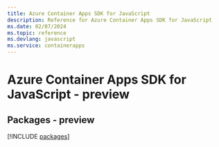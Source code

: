 ```yaml
---
title: Azure Container Apps SDK for JavaScript
description: Reference for Azure Container Apps SDK for JavaScript
ms.date: 02/07/2024
ms.topic: reference
ms.devlang: javascript
ms.service: containerapps
---
```

# Azure Container Apps SDK for JavaScript - preview
## Packages - preview
[!INCLUDE [packages](container-apps-index.md)]